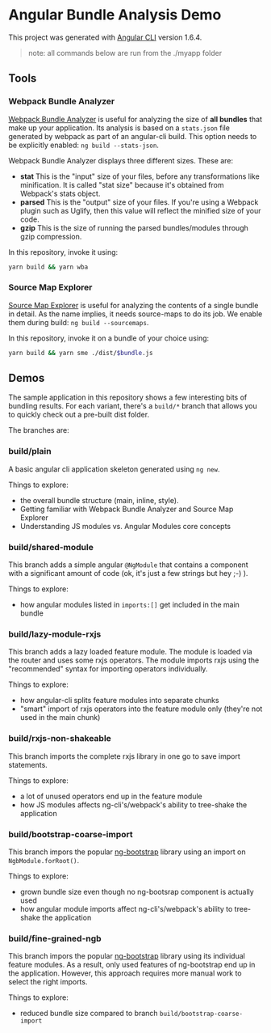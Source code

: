 # Angular Bundle Analysis Demo

This project was generated with [Angular CLI](https://github.com/angular/angular-cli) version 1.6.4.

> note: all commands below are run from the ./myapp folder

## Tools

### Webpack Bundle Analyzer

[Webpack Bundle Analyzer](https://github.com/webpack-contrib/webpack-bundle-analyzer) is useful for analyzing the size of **all bundles** that make up your application. Its analysis is based on a `stats.json` file generated by webpack as part of an angular-cli build. This option needs to be explicitly enabled: `ng build --stats-json`.

Webpack Bundle Analyzer displays three different sizes. These are:
* **stat** This is the "input" size of your files, before any transformations like minification.
It is called "stat size" because it's obtained from Webpack's stats object.
* **parsed**
This is the "output" size of your files. If you're using a Webpack plugin such as Uglify, then this value will reflect the minified size of your code.
* **gzip** This is the size of running the parsed bundles/modules through gzip compression.

In this repository, invoke it using: 
```bash
yarn build && yarn wba
```

### Source Map Explorer

[Source Map Explorer](https://github.com/danvk/source-map-explorer) is useful for analyzing the contents of a single bundle in detail. As the name implies, it needs source-maps to do its job. We enable them during build: `ng build --sourcemaps`.

In this repository, invoke it on a bundle of your choice using: 
```bash
yarn build && yarn sme ./dist/$bundle.js
```

## Demos

The sample application in this repository shows a few interesting bits of bundling results. For each variant, there's a `build/*` branch that allows you to quickly check out a pre-built dist folder. 

The branches are: 

### build/plain
A basic angular cli application skeleton generated using `ng new`.

Things to explore: 
- the overall bundle structure (main, inline, style).
- Getting familiar with Webpack Bundle Analyzer and Source Map Explorer
- Understanding JS modules vs. Angular Modules core concepts

### build/shared-module
This branch adds a simple angular `@NgModule` that contains a component with a significant amount of code (ok, it's just a few strings but hey ;-) ).

Things to explore: 
- how angular modules listed in `imports:[]` get included in the main bundle

### build/lazy-module-rxjs
This branch adds a lazy loaded feature module. The module is loaded via the router and uses some rxjs operators. The module imports rxjs using the "recommended" syntax for importing operators individually.

Things to explore: 
- how angular-cli splits feature modules into separate chunks
- "smart" import of rxjs operators into the feature module only (they're not used in the main chunk)

### build/rxjs-non-shakeable
This branch imports the complete rxjs library in one go to save import statements.

Things to explore: 
- a lot of unused operators end up in the feature module
- how JS modules affects ng-cli's/webpack's ability to tree-shake the application

### build/bootstrap-coarse-import
This branch impors the popular [ng-bootstrap](https://github.com/ng-bootstrap/ng-bootstrap) library using an import on `NgbModule.forRoot()`.

Things to explore: 
- grown bundle size even though no ng-bootsrap component is actually used
- how angular module imports affect ng-cli's/webpack's ability to tree-shake the application

### build/fine-grained-ngb
This branch impors the popular [ng-bootstrap](https://github.com/ng-bootstrap/ng-bootstrap) library using its individual feature modules. As a result, only used features of ng-bootstrap end up in the application. However, this approach requires more manual work to select the right imports.

Things to explore:
- reduced bundle size compared to branch `build/bootstrap-coarse-import`

